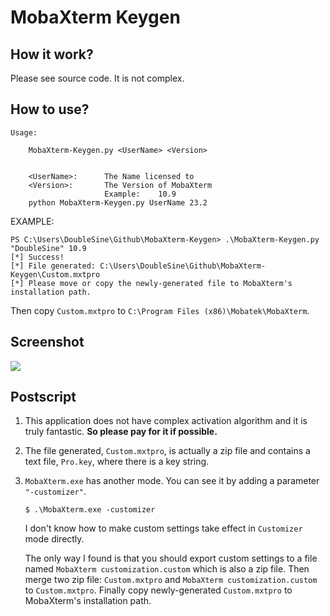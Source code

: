 # MobaXterm Keygen

## How it work?

Please see source code. It is not complex.

## How to use?

```
Usage:
   
    MobaXterm-Keygen.py <UserName> <Version>


    <UserName>:      The Name licensed to
    <Version>:       The Version of MobaXterm
                     Example:    10.9
    python MobaXterm-Keygen.py UserName 23.2
```

EXAMPLE:

```
PS C:\Users\DoubleSine\Github\MobaXterm-Keygen> .\MobaXterm-Keygen.py "DoubleSine" 10.9
[*] Success!
[*] File generated: C:\Users\DoubleSine\Github\MobaXterm-Keygen\Custom.mxtpro
[*] Please move or copy the newly-generated file to MobaXterm's installation path.
```

Then copy `Custom.mxtpro` to `C:\Program Files (x86)\Mobatek\MobaXterm`.

## Screenshot

![](pic0.png)

## Postscript

1. This application does not have complex activation algorithm and it is truly fantastic. __So please pay for it if possible.__

2. The file generated, `Custom.mxtpro`, is actually a zip file and contains a text file, `Pro.key`, where there is a key string. 

3. `MobaXterm.exe` has another mode. You can see it by adding a parameter `"-customizer"`.

   ```
   $ .\MobaXterm.exe -customizer
   ```

   I don't know how to make custom settings take effect in `Customizer` mode directly. 
   
   The only way I found is that you should export custom settings to a file named `MobaXterm customization.custom` which is also a zip file. Then merge two zip file: `Custom.mxtpro` and `MobaXterm customization.custom` to `Custom.mxtpro`. Finally copy newly-generated `Custom.mxtpro` to MobaXterm's installation path.

